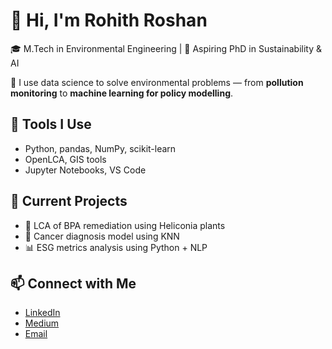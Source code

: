 # 👋 Hi, I'm Rohith Roshan

🎓 M.Tech in Environmental Engineering | 🧠 Aspiring PhD in Sustainability & AI

🔬 I use data science to solve environmental problems — from **pollution monitoring** to **machine learning for policy modelling**.

## 🔧 Tools I Use
- Python, pandas, NumPy, scikit-learn
- OpenLCA, GIS tools
- Jupyter Notebooks, VS Code

## 📌 Current Projects
- 🧪 LCA of BPA remediation using Heliconia plants
- 🧬 Cancer diagnosis model using KNN
- 📊 ESG metrics analysis using Python + NLP

## 📫 Connect with Me
- [LinkedIn](https://linkedin.com/in/www.linkedin.com/in/rohithroshan98)
- [Medium](https://medium.com/@YOURUSERNAME)
- [Email](mailto:youremail@example.com)
